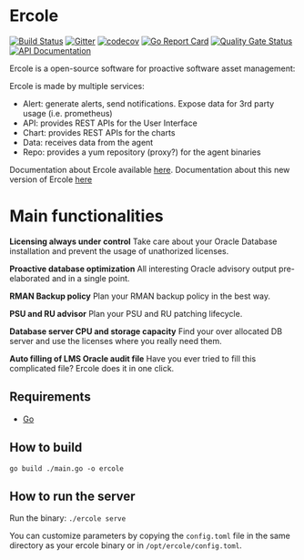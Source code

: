 # Ercole
[![Build Status](https://travis-ci.com/ercole-io/ercole.png)](https://travis-ci.com/ercole-io/ercole)
[![Gitter](https://badges.gitter.im/ercole-io/community.svg)](https://gitter.im/ercole-io/community?utm_source=badge&utm_medium=badge&utm_campaign=pr-badge)
[![codecov](https://codecov.io/gh/amreo/ercole-services/branch/master/graph/badge.svg)](https://codecov.io/gh/ercole-io/ercole)
[![Go Report Card](https://goreportcard.com/badge/github.com/ercole-io/ercole)](https://goreportcard.com/report/github.com/ercole-io/ercole)
[![Quality Gate Status](https://sonarcloud.io/api/project_badges/measure?project=ercole-io_ercole&metric=alert_status)](https://sonarcloud.io/dashboard?id=ercole-io_ercole)
[![API Documentation](https://img.shields.io/badge/API%20Documentation-read%20and%20try-brightgreen)](https://mrin9.github.io/OpenAPI-Viewer/#/load/https%3A%2F%2Fraw.githubusercontent.com%2Fercole-io%2Fercole%2Fmaster%2Fswagger.yml)
 
Ercole is a open-source software for proactive software asset management:
 
Ercole is made by multiple services:
* Alert: generate alerts, send notifications. Expose data for 3rd party usage (i.e. prometheus)
* API: provides REST APIs for the User Interface
* Chart: provides REST APIs for the charts
* Data: receives data from the agent
* Repo: provides a yum repository (proxy?) for the agent binaries

Documentation about Ercole available [here](https://ercole.io).
Documentation about this new version of Ercole [here](https://ercole.io/architecture.html#future-versions)

# Main functionalities

**Licensing always under control** Take care about your Oracle Database installation and prevent the usage of unathorized licenses.

**Proactive database optimization** All interesting Oracle advisory output pre-elaborated and in a single point.

**RMAN Backup policy** Plan your RMAN backup policy in the best way.

**PSU and RU advisor** Plan your PSU and RU patching lifecycle.

**Database server CPU and storage capacity** Find your over allocated DB server and use the licenses where you really need them.

**Auto filling of LMS Oracle audit file** Have you ever tried to fill this complicated file? Ercole does it in one click.

## Requirements

- [Go](https://golang.org/)

## How to build

    go build ./main.go -o ercole

## How to run the server

Run the binary: `./ercole serve`

You can customize parameters by copying the `config.toml` file in the same directory as your ercole binary or in `/opt/ercole/config.toml`.
 
